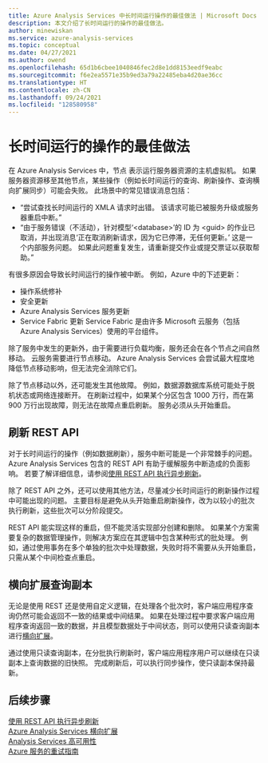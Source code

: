 ```yaml
---
title: Azure Analysis Services 中长时间运行操作的最佳做法 | Microsoft Docs
description: 本文介绍了长时间运行的操作的最佳做法。
author: minewiskan
ms.service: azure-analysis-services
ms.topic: conceptual
ms.date: 04/27/2021
ms.author: owend
ms.openlocfilehash: 65d1b6cbee1040846fec2d8e1dd8153eedf9eabc
ms.sourcegitcommit: f6e2ea5571e35b9ed3a79a22485eba4d20ae36cc
ms.translationtype: HT
ms.contentlocale: zh-CN
ms.lasthandoff: 09/24/2021
ms.locfileid: "128580958"
---
```

# <a name="best-practices-for-long-running-operations"></a>长时间运行的操作的最佳做法

在 Azure Analysis Services 中，节点  表示运行服务器资源的主机虚拟机。 如果服务器资源移至其他节点，某些操作（例如长时间运行的查询、刷新操作、查询横向扩展同步）可能会失败。 此场景中的常见错误消息包括：

- “尝试查找长时间运行的 XMLA 请求时出错。 该请求可能已被服务升级或服务器重启中断。”
- “由于服务错误（不活动），针对模型‘\<database\>’的 ID 为 \<guid\> 的作业已取消，并出现消息‘正在取消刷新请求，因为它已停滞，无任何更新。’ 这是一个内部服务问题。 如果此问题重复发生，请重新提交作业或提交票证以获取帮助。”

有很多原因会导致长时间运行的操作被中断。 例如，Azure 中的下述更新： 
- 操作系统修补 
- 安全更新
- Azure Analysis Services 服务更新
- Service Fabric 更新 Service Fabric 是由许多 Microsoft 云服务（包括 Azure Analysis Services）使用的平台组件。

除了服务中发生的更新外，由于需要进行负载均衡，服务还会在各个节点之间自然移动。 云服务需要进行节点移动。 Azure Analysis Services 会尝试最大程度地降低节点移动影响，但无法完全消除它们。 

除了节点移动以外，还可能发生其他故障。 例如，数据源数据库系统可能处于脱机状态或网络连接断开。 在刷新过程中，如果某个分区包含 1000 万行，而在第 900 万行出现故障，则无法在故障点重启刷新。 服务必须从头开始重启。 

## <a name="refresh-rest-api"></a>刷新 REST API

对于长时间运行的操作（例如数据刷新），服务中断可能是一个非常棘手的问题。 Azure Analysis Services 包含的 REST API 有助于缓解服务中断造成的负面影响。 若要了解详细信息，请参阅[使用 REST API 执行异步刷新](analysis-services-async-refresh.md)。
 
除了 REST API 之外，还可以使用其他方法，尽量减少长时间运行的刷新操作过程中可能出现的问题。 主要目标是避免从头开始重启刷新操作，改为以较小的批次执行刷新，这些批次可以分阶段提交。 
 
REST API 能实现这样的重启，但不能灵活实现部分创建和删除。 如果某个方案需要复杂的数据管理操作，则解决方案应在其逻辑中包含某种形式的批处理。 例如，通过使用事务在多个单独的批次中处理数据，失败时将不需要从头开始重启，只需从某个中间检查点重启。 
 
## <a name="scale-out-query-replicas"></a>横向扩展查询副本

无论是使用 REST 还是使用自定义逻辑，在处理各个批次时，客户端应用程序查询仍然可能会返回不一致的结果或中间结果。 如果在处理过程中要求客户端应用程序查询返回一致的数据，并且模型数据处于中间状态，则可以使用只读查询副本进行[横向扩展](analysis-services-scale-out.md)。

通过使用只读查询副本，在分批执行刷新时，客户端应用程序用户可以继续在只读副本上查询数据的旧快照。 完成刷新后，可以执行同步操作，使只读副本保持最新。


## <a name="next-steps"></a>后续步骤

[使用 REST API 执行异步刷新](analysis-services-async-refresh.md)  
[Azure Analysis Services 横向扩展](analysis-services-scale-out.md)  
[Analysis Services 高可用性](analysis-services-bcdr.md)  
[Azure 服务的重试指南](/azure/architecture/best-practices/retry-service-specific)